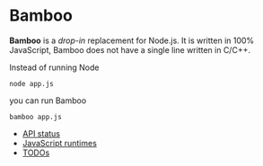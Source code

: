 
# Bamboo

**Bamboo** is a *drop-in* replacement for Node.js. It is written in 100% JavaScript,
Bamboo does not have a single line written in C/C++.

Instead of running Node

```shell
node app.js
```

you can run Bamboo

```shell
bamboo app.js
```

  - [API status](./docs/api/md)
  - [JavaScript runtimes](./docs/runtimes.md)
  - [TODOs](./docs/todos.md)
